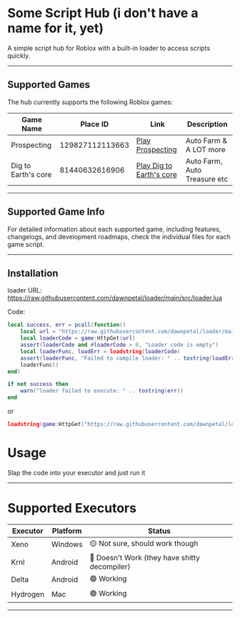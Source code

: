 # Some Script Hub (i don't have a name for it, yet)

A simple script hub for Roblox with a built-in loader to access scripts quickly.

---

## Supported Games

The hub currently supports the following Roblox games:

| Game Name   | Place ID           | Link                                                                 | Description                     |
|------------|------------------|----------------------------------------------------------------------|---------------------------------|
| Prospecting | 129827112113663  | [Play Prospecting](https://www.roblox.com/games/129827112113663) | Auto Farm & A LOT more |
| Dig to Earth's core | 81440632616906  | [Play Dig to Earth's core](https://www.roblox.com/games/81440632616906) | Auto Farm, Auto Treasure etc |

---

## Supported Game Info

For detailed information about each supported game, including features, changelogs, and development roadmaps, check the individual files for each game script.


---

## Installation

loader URL:
https://raw.githubusercontent.com/dawnpetal/loader/main/src/loader.lua

Code:
```lua
local success, err = pcall(function()
    local url = "https://raw.githubusercontent.com/dawnpetal/loader/main/src/loader.lua"
    local loaderCode = game:HttpGet(url)
    assert(loaderCode and #loaderCode > 0, "Loader code is empty")
    local loaderFunc, loadErr = loadstring(loaderCode)
    assert(loaderFunc, "Failed to compile loader: " .. tostring(loadErr))
    loaderFunc()
end)

if not success then
    warn("loader failed to execute: " .. tostring(err))
end
```

or 

```lua
loadstring(game:HttpGet("https://raw.githubusercontent.com/dawnpetal/loader/main/src/loader.lua"))()
```

# Usage

Slap the code into your executor and just run it

---

# Supported Executors

| Executor   | Platform       | Status                        |
|------------|----------------|-------------------------------|
| Xeno  | Windows        | 🟡 Not sure, should work though                 |
| Krnl       | Android        | 🔴 Doesn't Work (they have shitty decompiler)                    |
| Delta   | Android            | 🟢 Working                    |
| Hydrogen   | Mac            | 🟢 Working                    |


---